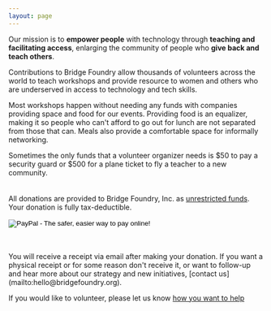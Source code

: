 ```yaml
---
layout: page
---
```

Our mission is to **empower people** with technology through
**teaching and facilitating access**, enlarging the community of people who
**give back and teach others**.

Contributions to Bridge Foundry allow thousands of volunteers across the world
to teach workshops and provide resource to women and others who are underserved
in access to technology and tech skills.

Most workshops happen without needing any funds with companies providing
space and food for our events. Providing food is an equalizer, making it so people who can't
afford to go out for lunch are not separated from those that can. Meals also
provide a comfortable space for informally networking.  

Sometimes the only funds that a volunteer organizer needs is $50
to pay a security guard or $500 for a plane ticket to fly a teacher
to a new community.
<br>
<br>
<br>
All donations are provided to Bridge Foundry, Inc. as [unrestricted funds](https://rebrand.ly/bridge-foundry-unrestricted-funds). Your donation is fully tax-deductible.

<form action="https://www.paypal.com/cgi-bin/webscr" method="post" target="_top">
  <input type="hidden" name="cmd" value="_s-xclick">
  <input type="hidden" name="hosted_button_id" value="KRSF7C4ZPYFDQ">
  <input type="image" src="https://www.paypalobjects.com/en_US/i/btn/btn_donateCC_LG.gif" border="0" name="submit" alt="PayPal - The safer, easier way to pay online!">
  <img alt="" border="0" src="https://www.paypalobjects.com/en_US/i/scr/pixel.gif" width="1" height="1">
</form>

<br>
<br>
You will receive a receipt via email
after making your donation. If you want a physical receipt or for some reason
don't receive it, or want to follow-up and hear more about our strategy and
new initiatives, [contact us](mailto:hello@bridgefoundry.org).

If you would like to volunteer, please let us know [how you want to help](https://docs.google.com/a/ultrasaurus.com/forms/d/1zkxx0Ao5xeg-epedPl1zw4aZ-JKYVNc6yxx0tVSGYJo/viewform?edit_requested=true)

